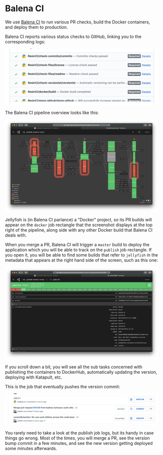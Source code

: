 Balena CI
=========

We use [Balena
CI](https://ci.balena-dev.com/teams/main/pipelines/github-events-resin) to run
various PR checks, build the Docker containers, and deploy them to production.

Balena CI reports various status checks to GitHub, linking you to the
corresponding logs:

![Balena CI status checks](./assets/balenaci-status-checks.png)

The Balena CI pipeline overview looks like this:

![Balena CI pipeline overview](./assets/balenaci-pipeline-overview.png)

Jellyfish is (in Balena CI parlance) a "Docker" project, so its PR builds will
appear on the `docker` job rectangle that the screenshot displays at the top
right of the pipeline, along side with any other Docker build that Balena CI
deals with.

When you merge a PR, Balena CI will trigger a `master` build to deploy the
application which you will be able to track on the `publish` job rectangle. If
you open it, you will be able to find some builds that refer to `jellyfish` in
the metadata that appears at the right hand side of the screen, such as this
one:

![Balena CI publish job](./assets/balenaci-publish-job.png)

If you scroll down a bit, you will see all the sub tasks concerned with
publishing the containers to DockerHub, automatically updating the version,
deploying with Katapult, etc.

This is the job that eventually pushes the version commit:

![Balena CI version bump](./assets/balenaci-version-bump.png)

You rarely need to take a look at the publish job logs, but its handy in case
things go wrong. Most of the times, you will merge a PR, see the version bump
commit in a few minutes, and see the new version getting deployed some minutes
afterwards.
